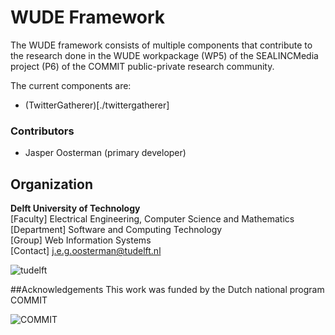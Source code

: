 WUDE Framework
=====================
The WUDE framework consists of multiple components that contribute to the research done in the WUDE workpackage (WP5) of the SEALINCMedia project (P6) of the COMMIT public-private research community.

The current components are:
- (TwitterGatherer)[./twittergatherer]

### Contributors
- Jasper Oosterman (primary developer)


## Organization
**Delft University of Technology** <br />
[Faculty] Electrical Engineering, Computer Science and Mathematics<br />
[Department] Software and Computing Technology <br />
[Group] Web Information Systems<br />
[Contact] j.e.g.oosterman@tudelft.nl <br />

![tudelft](http://wisserver.st.ewi.tudelft.nl/github_files/TUD.png)

##Acknowledgements
This work was funded by the Dutch national program COMMIT

![COMMIT](http://wisserver.st.ewi.tudelft.nl/github_files/COMMIT.png?)
